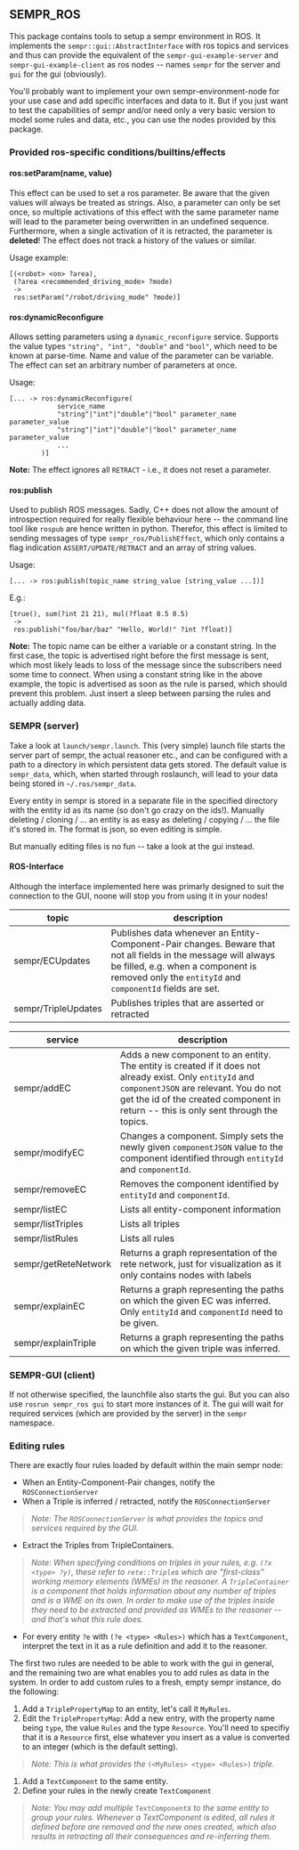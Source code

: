 ## SEMPR_ROS

This package contains tools to setup a sempr environment in ROS. It implements the `sempr::gui::AbstractInterface` with ros topics and services and thus can provide the equivalent of the `sempr-gui-example-server` and `sempr-gui-example-client` as ros nodes -- names `sempr` for the server and `gui` for the gui (obviously).

You'll probably want to implement your own sempr-environment-node for your use case and add specific interfaces and data to it. But if you just want to test the capabilities of sempr and/or need only a very basic version to model some rules and data, etc., you can use the nodes provided by this package.

### Provided ros-specific conditions/builtins/effects

#### ros:setParam(name, value)

This effect can be used to set a ros parameter. Be aware that the given values
will always be treated as strings. Also, a parameter can only be set once, so
multiple activations of this effect with the same parameter name will lead to
the parameter being overwritten in an undefined sequence. Furthermore, when a
single activation of it is retracted, the parameter is **deleted**! The effect
does not track a history of the values or similar.

Usage example:
```
[(<robot> <on> ?area),
 (?area <recommended_driving_mode> ?mode)
 ->
 ros:setParam("/robot/driving_mode" ?mode)]
```

#### ros:dynamicReconfigure

Allows setting parameters using a `dynamic_reconfigure` service. Supports the
value types `"string", "int", "double"` and `"bool"`, which need to be known at
parse-time. Name and value of the parameter can be variable. The effect can set
an arbitrary number of parameters at once.

Usage:
```
[... -> ros:dynamicReconfigure(
            service_name
            "string"|"int"|"double"|"bool" parameter_name parameter_value
            "string"|"int"|"double"|"bool" parameter_name parameter_value
            ...
        )]
```

**Note:** The effect ignores all `RETRACT` - i.e., it does not reset a
parameter.

#### ros:publish

Used to publish ROS messages. Sadly, C++ does not allow the amount of
introspection required for really flexible behaviour here -- the command line
tool like `rospub` are hence written in python. Therefor, this effect is
limited to sending messages of type `sempr_ros/PublishEffect`, which only
contains a flag indication `ASSERT/UPDATE/RETRACT` and an array of string
values.

Usage:
```
[... -> ros:publish(topic_name string_value [string_value ...])]
```
E.g.:
```
[true(), sum(?int 21 21), mul(?float 0.5 0.5)
 ->
 ros:publish("foo/bar/baz" "Hello, World!" ?int ?float)]
```

**Note:** The topic name can be either a variable or a constant string. In the
first case, the topic is advertised right before the first message is sent,
which most likely leads to loss of the message since the subscribers need some
time to connect. When using a constant string like in the above example, the
topic is advertised as soon as the rule is parsed, which should prevent this
problem. Just insert a sleep between parsing the rules and actually adding data.


### SEMPR (server)

Take a look at `launch/sempr.launch`. This (very simple) launch file starts the server part of sempr, the actual reasoner etc., and can be configured with a path to a directory in which persistent data gets stored. The default value is `sempr_data`, which, when started through roslaunch, will lead to your data being stored in `~/.ros/sempr_data`.

Every entity in sempr is stored in a separate file in the specified directory with the entity id as its name (so don't go crazy on the ids!). Manually deleting / cloning / ... an entity is as easy as deleting / copying / ... the file it's stored in. The format is json, so even editing is simple.

But manually editing files is no fun -- take a look at the gui instead.

#### ROS-Interface

Although the interface implemented here was primarly designed to suit the connection to the GUI, noone will stop you from using it in your nodes!

topic | description
-------|-------------
sempr/ECUpdates | Publishes data whenever an Entity-Component-Pair changes. Beware that not all fields in the message will always be filled, e.g. when a component is removed only the `entityId` and `componentId` fields are set.
sempr/TripleUpdates | Publishes triples that are asserted or retracted

service | description
----------|---------------
sempr/addEC | Adds a new component to an entity. The entity is created if it does not already exist. Only `entityId` and `componentJSON` are relevant. You do not get the id of the created component in return -- this is only sent through the topics.
sempr/modifyEC | Changes a component. Simply sets the newly given `componentJSON` value to the component identified through `entityId` and `componentId`.
sempr/removeEC | Removes the component identified by `entityId` and `componentId`.
sempr/listEC | Lists all entity-component information
sempr/listTriples | Lists all triples
sempr/listRules | Lists all rules
sempr/getReteNetwork | Returns a graph representation of the rete network, just for visualization as it only contains nodes with labels
sempr/explainEC | Returns a graph representing the paths on which the given EC was inferred. Only `entityId` and `componentId` need to be given.
sempr/explainTriple | Returns a graph representing the paths on which the given triple was inferred.



### SEMPR-GUI (client)

If not otherwise specified, the launchfile also starts the gui. But you can also
use `rosrun sempr_ros gui` to start more instances of it. The gui will wait for
required services (which are provided by the server) in the `sempr` namespace.

### Editing rules

There are exactly four rules loaded by default within the main sempr node:

- When an Entity-Component-Pair changes, notify the `ROSConnectionServer`
- When a Triple is inferred / retracted, notify the `ROSConnectionServer`

> _Note: The `ROSConnectionServer` is what provides the topics and services required by the GUI._

- Extract the Triples from TripleContainers.

> _Note: When specifying conditions on triples in your rules, e.g. `(?x <type> ?y)`, these refer to `rete::Triple`s which are "first-class" working memory elements (WMEs) in the reasoner. A `TripleContainer` is a component that holds information about any number of triples and is a WME on its own. In order to make use of the triples inside they need to be extracted and provided as WMEs to the reasoner -- and that's what this rule does._

- For every entity `?e` with `(?e <type> <Rules>)` which has a `TextComponent`, interpret the text in it as a rule definition and add it to the reasoner.

The first two rules are needed to be able to work with the gui in general, and the remaining two are what enables you to add rules as data in the system. In order to add custom rules to a fresh, empty sempr instance, do the following:

1. Add a `TriplePropertyMap` to an entity, let's call it `MyRules`.
1. Edit the `TriplePropertyMap`: Add a new entry, with the property name being `type`, the value `Rules` and the type `Resource`. You'll need to specifiy that it is a `Resource` first, else whatever you insert as a value is converted to an integer (which is the default setting).
> _Note: This is what provides the_ `(<MyRules> <type> <Rules>)` _triple._
1. Add a `TextComponent` to the same entity.
1. Define your rules in the newly create `TextComponent`
> _Note: You may add multiple_ `TextComponent`_s to the same entity to group your rules. Whenever a TextComponent is edited, all rules it defined before are removed and the new ones created, which also results in retracting all their consequences and re-inferring them._
